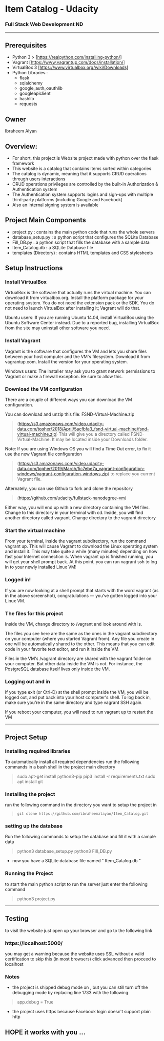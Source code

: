 # Item Catalog - Udacity
### Full Stack Web Development ND
_______________________
## Prerequisites
* Python 3 > [https://realpython.com/installing-python/]
* Vagrant [https://www.vagrantup.com/docs/installation/]
* VirtualBox 3 [https://www.virtualbox.org/wiki/Downloads]
* Python Libraries :
    - flask
    - sqlalchemy
    - google_auth_oauthlib
    - googleapiclient
    - hashlib
    - requests

## Owner
Ibraheem Alyan

## Overview:
* For short, this project is Website project made with python over the flask framework
* This website is a catalog that contains items sorted within categories
* The catalog is dynamic, meaning that it supports CRUD operations through users interactions
* CRUD operations privileges are controlled by the built-in Authorization & Authentication system
* The Authentication system supports logins and sign-ups with multiple third-party platforms (including Google and Facebook)
* Also an internal signing system is available

## Project Main Components

* project.py : contains the main python code that runs the whole servers
* database_setup.py : a python script that configures the SQLite Database
* Fill_DB.py : a python script that fills the database with a sample data
* Item_Catalog.db : a SQLite Database file
* templates (Directory) : contains HTML templates and CSS stylesheets

## Setup Instructions

### Install VirtualBox
VirtualBox is the software that actually runs the virtual machine. You can download it from virtualbox.org. Install the platform package for your operating system. You do not need the extension pack or the SDK. You do not need to launch VirtualBox after installing it; Vagrant will do that.

Ubuntu users: If you are running Ubuntu 14.04, install VirtualBox using the Ubuntu Software Center instead. Due to a reported bug, installing VirtualBox from the site may uninstall other software you need.

### Install Vagrant
Vagrant is the software that configures the VM and lets you share files between your host computer and the VM's filesystem. Download it from vagrantup.com. Install the version for your operating system.

Windows users: The Installer may ask you to grant network permissions to Vagrant or make a firewall exception. Be sure to allow this.

### Download the VM configuration
There are a couple of different ways you can download the VM configuration.

You can download and unzip this file: FSND-Virtual-Machine.zip
> (https://s3.amazonaws.com/video.udacity-data.com/topher/2018/April/5acfbfa3_fsnd-virtual-machine/fsnd-virtual-machine.zip)
This will give you a directory called FSND-Virtual-Machine. It may be located inside your Downloads folder.

Note: If you are using Windows OS you will find a Time Out error, to fix it use the new Vagrant file configuration
> (https://s3.amazonaws.com/video.udacity-data.com/topher/2019/March/5c7ebe7a_vagrant-configuration-windows/vagrant-configuration-windows.zip)
to replace you current Vagrant file.

Alternately, you can use Github to fork and clone the repository
> (https://github.com/udacity/fullstack-nanodegree-vm)

Either way, you will end up with a new directory containing the VM files. Change to this directory in your terminal with cd. Inside, you will find another directory called vagrant. Change directory to the vagrant directory

### Start the virtual machine
From your terminal, inside the vagrant subdirectory, run the command vagrant up. This will cause Vagrant to download the Linux operating system and install it. This may take quite a while (many minutes) depending on how fast your Internet connection is.
When vagrant up is finished running, you will get your shell prompt back. At this point, you can run vagrant ssh to log in to your newly installed Linux VM!

### Logged in!
If you are now looking at a shell prompt that starts with the word vagrant (as in the above screenshot), congratulations — you've gotten logged into your Linux VM.

### The files for this project
Inside the VM, change directory to /vagrant and look around with ls.

The files you see here are the same as the ones in the vagrant subdirectory on your computer (where you started Vagrant from). Any file you create in one will be automatically shared to the other. This means that you can edit code in your favorite text editor, and run it inside the VM.

Files in the VM's /vagrant directory are shared with the vagrant folder on your computer. But other data inside the VM is not. For instance, the PostgreSQL database itself lives only inside the VM.

### Logging out and in
If you type exit (or Ctrl-D) at the shell prompt inside the VM, you will be logged out, and put back into your host computer's shell. To log back in, make sure you're in the same directory and type vagrant SSH again.

If you reboot your computer, you will need to run vagrant up to restart the VM

_______________________
## Project Setup

### Installing required libraries
To automatically install all required dependencies run the following commands in a bash shell in the project main directory
 >    sudo apt-get install python3-pip
 >    pip3 install -r requirements.txt
 >    sudo apt install git

### Installing the project
run the following command in the directory you want to setup the project in
>     git clone https://github.com/ibraheemalayan/Item_Catalog.git

### setting up the database
Run the following commands to setup the database and fill it with a sample data
 >    python3 database_setup.py
 >    python3 Fill_DB.py

 * now you have a SQLite database file named " Item_Catalog.db "

### Running the Project
to start the main python script to run the server just enter the following command
 >    python3 project.py
_______________________
## Testing
to visit the website just open up your browser and go to the following link
### https://localhost:5000/
you may get a warning because the website uses SSL without a valid certification to skip this (in most browsers) click advanced then proceed to localhost

### Notes
* the project is shipped debug mode on , but you can still turn off the debugging mode by replacing line 1733 with the following
 > app.debug = True

 * the project uses https because Facebook login doesn't support plain http

## HOPE it works with you ...
